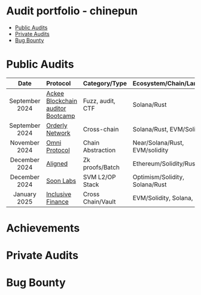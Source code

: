 
# Audit portfolio - chinepun
- [Public Audits](#public-audits)
- [Private Audits](#private-audits)
- [Bug Bounty](#Bug-Bounty)

# Public Audits
Date | Protocol | Category/Type | Ecosystem/Chain/Language | Provider | Solo/Team | Findings | Ranking | extra
| :---: | :--- | :---  | :--- | :---: | :--- | :--- | :--- | :--- |
September 2024 | [Ackee Blockchain auditor Bootcamp](https://ackee.xyz/solana-auditors-bootcamp) | Fuzz, audit, CTF | Solana/Rust | [Ackee Blockchain](https://ackee.xyz/) | Solo | - | [2nd 🥈](https://github.com/Ackee-Blockchain/awesome-trident-tests?tab=readme-ov-file#solana-auditors-bootcamp-leaderboard) | [fuzz report](./fuzz_reports/raydium-cp-swap-by-chinepun/)
September 2024 | [Orderly Network](https://audits.sherlock.xyz/contests/524) | Cross-chain | Solana/Rust, EVM/Solidity | [Sherlock](sherlock.xyz) | Solo | 2 H | [3rd 🥉](https://audits.sherlock.xyz/contests/524/leaderboard) | [audit report](https://audits.sherlock.xyz/contests/524/report)
November 2024 | [Omni Protocol](https://github.com/Near-One/omni-bridge/tree/audit-22-11-24) | Chain Abstraction | Near/Solana/Rust, EVM/solidity | [Auditone](https://www.auditone.io/) | Team | 1 M 2 L | - | [fuzz report](./fuzz_reports/Omni%20Protocol/)
December 2024 | [Aligned](https://cantina.xyz/competitions/781d30df-39a9-47e6-b290-e388c79e04ea) | Zk proofs/Batch | Ethereum/Solidity/Rust/Go | [Cantina](https://cantina.xyz/) | Solo | 1 M | [TBD]() |
December 2024 | [Soon Labs](https://cantina.xyz/competitions/08c2b0b4-8449-4136-82a2-7074ccdfffac) | SVM L2/OP Stack | Optimism/Solidity, Solana/Rust | [Cantina](https://cantina.xyz/) | Solo | 1 M 5 L | [17th](https://cantina.xyz/competitions/08c2b0b4-8449-4136-82a2-7074ccdfffac/leaderboard) |
January 2025 | [Inclusive Finance](https://cantina.xyz/competitions/3eff5a8f-b73a-4cfe-8c54-546b475548f0) | Cross Chain/Vault | EVM/Solidity, Solana, Rust | [Cantina](https://cantina.xyz/) | Solo | 3 H 1 M | [TBD]() | [POC](https://gist.github.com/chinepun/8e9e7fc2ef82c3428d164baa9956d726)

# Achievements

# Private Audits

# Bug Bounty
